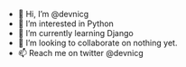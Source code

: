 - 👋 Hi, I’m @devnicg
- 👀 I’m interested in Python
- 🌱 I’m currently learning Django
- 💞️ I’m looking to collaborate on nothing yet.
- 📫 Reach me on twitter @devnicg

<!---
devnicg/devnicg is a ✨ special ✨ repository because its `README.md` (this file) appears on your GitHub profile.
You can click the Preview link to take a look at your changes.
--->
